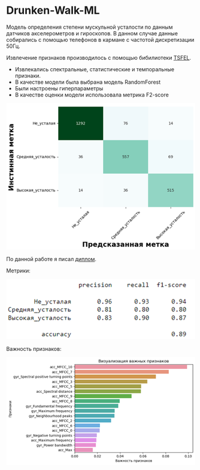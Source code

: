 # Drunken-Walk-ML

Модель определения степени мускульной усталости по данным датчиков акселерометров
и гироскопов. В данном случае данные собирались с помощью телефонов в кармане 
с частотой дискретизации 50Гц. 

Извлечение признаков производилось с помощью бибилиотеки 
[TSFEL](https://tsfel.readthedocs.io/en/latest/). 
- Извлекались спектральные, 
статистические и темпоральные признаки. 
- В качестве модели была выбрана модель RandomForest
- Были настроены гиперпараметры 
- В качестве оценки модели использовала метрика F2-score


![ris1.png](files%2Fris1.png)

По данной работе я писал [диплом](https://github.com/Vityshha/Drunken-Walk-ML/blob/main/files/Диплом%20Якунин.docx). 

Метрики: 

![ris2.png](files%2Fris2.png)

Важность признаков: 

![ris3.png](files%2Fris3.png)
